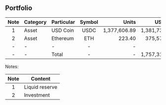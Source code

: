 ## Portfolio

|Note|Category|Particular|Symbol|Units|USD ($)|Percentage|
|:--:|--------|----------|:----:|----:|------:|---------:|
| 1    | Asset     | USD Coin   | USDC   | 1,377,606.89 | 1,381,739.71 | 78.63%     |
| 2    | Asset     | Ethereum   | ETH    | 223.40       | 375,574.36   | 21.37%     |
| -    |  -        | -          | -      | -            | -            | -          |
| -    |  -        | Total      | -      | -            | 1,757,314.07 | 100%       |




Notes:

|Note|Content|
|:-:|-|
|1|Liquid reserve|
|2|Investment|
